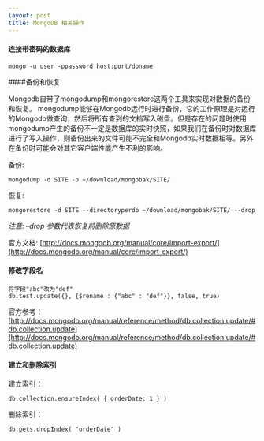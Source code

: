 ```yaml
---
layout: post
title: MongoDB 相关操作
---
```


#### 连接带密码的数据库

    
    mongo -u user -ppassword host:port/dbname

####备份和恢复

Mongodb自带了mongodump和mongorestore这两个工具来实现对数据的备份和恢复。 mongodump能够在Mongodb运行时进行备份，它的工作原理是对运行的Mongodb做查询，然后将所有查到的文档写入磁盘。但是存在的问题时使用mongodump产生的备份不一定是数据库的实时快照，如果我们在备份时对数据库进行了写入操作，则备份出来的文件可能不完全和Mongodb实时数据相等。另外在备份时可能会对其它客户端性能产生不利的影响。

备份:

    
    mongodump -d SITE -o ~/download/mongobak/SITE/

恢复:

    
    mongorestore -d SITE --directoryperdb ~/download/mongobak/SITE/ --drop

*注意: –drop 参数代表恢复前删除原数据*

官方文档: [http://docs.mongodb.org/manual/core/import-export/](http://docs.mongodb.org/manual/core/import-export/)

#### 修改字段名

    
    将字段"abc"改为"def"
    db.test.update({}, {$rename : {"abc" : "def"}}, false, true)

官方参考：[http://docs.mongodb.org/manual/reference/method/db.collection.update/#db.collection.update](http://docs.mongodb.org/manual/reference/method/db.collection.update/#db.collection.update)


#### 建立和删除索引

建立索引：

    
    db.collection.ensureIndex( { orderDate: 1 } )

删除索引：

    
    db.pets.dropIndex( "orderDate" )
